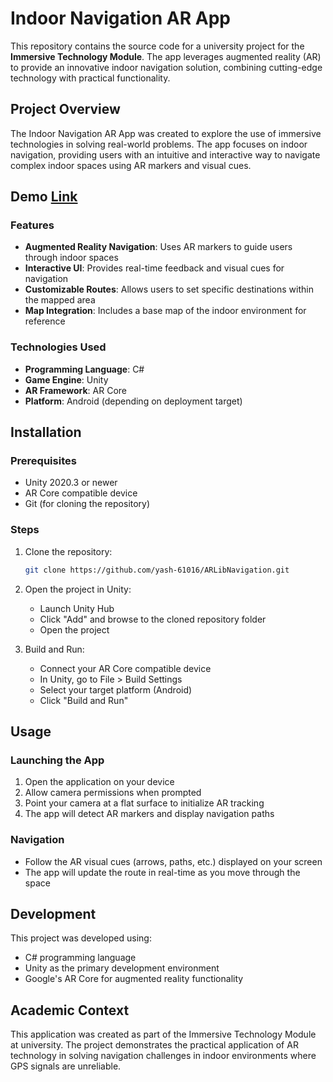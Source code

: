# Indoor Navigation AR App

This repository contains the source code for a university project for the **Immersive Technology Module**. The app leverages augmented reality (AR) to provide an innovative indoor navigation solution, combining cutting-edge technology with practical functionality.

## Project Overview

The Indoor Navigation AR App was created to explore the use of immersive technologies in solving real-world problems. The app focuses on indoor navigation, providing users with an intuitive and interactive way to navigate complex indoor spaces using AR markers and visual cues.

## Demo [Link](https://drive.google.com/file/d/1XND5M2aMEgoDq_ACbtc0hyTZzqt9Aq_3/view?usp=sharing)

### Features
- **Augmented Reality Navigation**: Uses AR markers to guide users through indoor spaces
- **Interactive UI**: Provides real-time feedback and visual cues for navigation
- **Customizable Routes**: Allows users to set specific destinations within the mapped area
- **Map Integration**: Includes a base map of the indoor environment for reference

### Technologies Used
- **Programming Language**: C#
- **Game Engine**: Unity
- **AR Framework**: AR Core
- **Platform**: Android (depending on deployment target)

## Installation

### Prerequisites
- Unity 2020.3 or newer
- AR Core compatible device
- Git (for cloning the repository)

### Steps
1. Clone the repository:
   ```bash
   git clone https://github.com/yash-61016/ARLibNavigation.git
   ```
2. Open the project in Unity:
   - Launch Unity Hub
   - Click "Add" and browse to the cloned repository folder
   - Open the project

3. Build and Run:
   - Connect your AR Core compatible device
   - In Unity, go to File > Build Settings
   - Select your target platform (Android)
   - Click "Build and Run"

## Usage

### Launching the App
1. Open the application on your device
2. Allow camera permissions when prompted
3. Point your camera at a flat surface to initialize AR tracking
4. The app will detect AR markers and display navigation paths

### Navigation
- Follow the AR visual cues (arrows, paths, etc.) displayed on your screen
- The app will update the route in real-time as you move through the space

## Development

This project was developed using:
- C# programming language
- Unity as the primary development environment
- Google's AR Core for augmented reality functionality

## Academic Context

This application was created as part of the Immersive Technology Module at university. The project demonstrates the practical application of AR technology in solving navigation challenges in indoor environments where GPS signals are unreliable.
